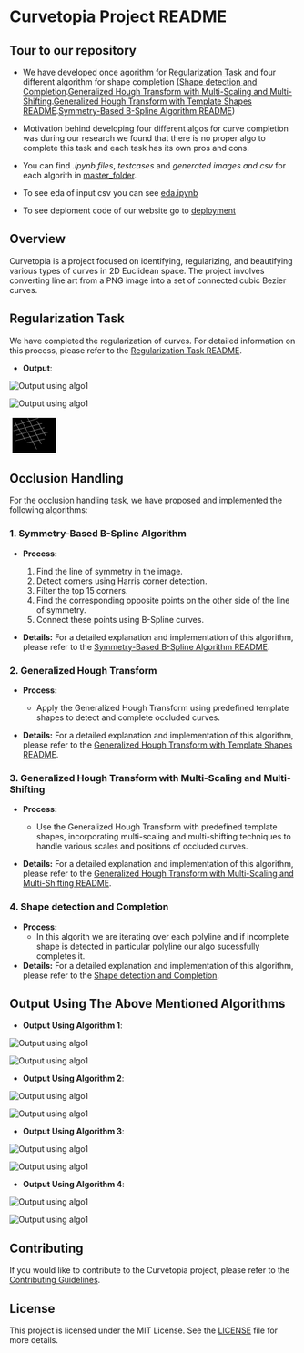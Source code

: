 # Curvetopia Project README

## Tour to our repository
* We have developed once agorithm for [Regularization Task](/Regularization/) and four different algorithm for shape completion ([Shape detection and Completion](/Algorithm%204%20(Shape%20Detection%20and%20Completion)/).[Generalized Hough Transform with Multi-Scaling and Multi-Shifting](/Algorithm%203%20(Generalised%20Hough%20Transfrom%20with%20SIFT)/).[Generalized Hough Transform with Template Shapes README](/Algorithm%202%20(Generalised%20Hough%20Transform)/).[Symmetry-Based B-Spline Algorithm README](/Algorithm%201%20(Using%20Line%20of%20Symmetry)/))

* Motivation behind developing four different algos for curve completion was during our research we found that there is no proper algo to complete this task and each task has its own pros and cons.

* You can find *.ipynb files*, *testcases* and *generated images and csv* for each algorith in [master_folder](/master_folder/).

* To see eda of input csv you can see [eda.ipynb](/master_folder/eda.ipynb/)

* To see deploment code of our website go to [deployment](/deployment/)

## Overview

Curvetopia is a project focused on identifying, regularizing, and beautifying various types of curves in 2D Euclidean space. The project involves converting line art from a PNG image into a set of connected cubic Bezier curves.

## Regularization Task

We have completed the regularization of curves. For detailed information on this process, please refer to the [Regularization Task README](/Regularization/README.md/).

- **Output**:  

![Output using algo1](./outputs/algo4/isolated.png)

![Output using algo1](./outputs/algo4/frag1.png)

![Output using algo1](./outputs/algo4/frag2.png)

## Occlusion Handling

For the occlusion handling task, we have proposed and implemented the following algorithms:

### 1. Symmetry-Based B-Spline Algorithm

- **Process:**
  1. Find the line of symmetry in the image.
  2. Detect corners using Harris corner detection.
  3. Filter the top 15 corners.
  4. Find the corresponding opposite points on the other side of the line of symmetry.
  5. Connect these points using B-Spline curves.

- **Details:** For a detailed explanation and implementation of this algorithm, please refer to the [Symmetry-Based B-Spline Algorithm README](/Algorithm%201%20(Using%20Line%20of%20Symmetry)/README.md/).

### 2. Generalized Hough Transform

- **Process:**
  - Apply the Generalized Hough Transform using predefined template shapes to detect and complete occluded curves.

- **Details:** For a detailed explanation and implementation of this algorithm, please refer to the [Generalized Hough Transform with Template Shapes README](/Algorithm%202%20(Generalised%20Hough%20Transform)/README.md).

### 3. Generalized Hough Transform with Multi-Scaling and Multi-Shifting

- **Process:**
  - Use the Generalized Hough Transform with predefined template shapes, incorporating multi-scaling and multi-shifting techniques to handle various scales and positions of occluded curves.

- **Details:** For a detailed explanation and implementation of this algorithm, please refer to the [Generalized Hough Transform with Multi-Scaling and Multi-Shifting README](/Algorithm%203%20(Generalised%20Hough%20Transfrom%20with%20SIFT)/README.md).

### 4. Shape detection and Completion
- **Process:**
  - In this algorith we are iterating over each polyline and if incomplete shape is detected in particular polyline our algo sucessfully completes it.
- **Details:** For a detailed explanation and implementation of this algorithm, please refer to the [Shape detection and Completion](/Algorithm%204%20(Shape%20Detection%20and%20Completion)/README.md).

## Output Using The Above Mentioned Algorithms

- **Output Using Algorithm 1**: 

![Output using algo1](./outputs/algo1/tc1.png)

![Output using algo1](./outputs/algo1/tc2.png)

- **Output Using Algorithm 2**: 

![Output using algo1](./outputs/algo2/tc1.png)


![Output using algo1](./outputs/algo2/tc2.png)

- **Output Using Algorithm 3**:  

![Output using algo1](./outputs/algo3/tc1.png)

![Output using algo1](./outputs/algo3/tc2.png)

- **Output Using Algorithm 4**:  

![Output using algo1](./outputs/algo4/occlusion1.png)

![Output using algo1](./outputs/algo4/occlusion2.png)

## Contributing

If you would like to contribute to the Curvetopia project, please refer to the [Contributing Guidelines](link-to-contributing-guidelines).

## License

This project is licensed under the MIT License. See the [LICENSE](link-to-license) file for more details.

